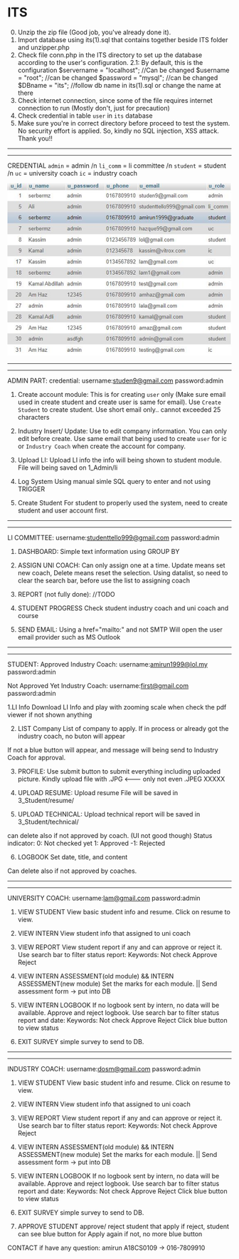 # ITS
0. Unzip the zip file (Good job, you've already done it).
1. Import database using its(1).sql that contains together beside ITS folder and unzipper.php
2. Check file conn.php in the ITS directory to set up the database according to the user's configuration.
	2.1: By default, this is the configuration
	       $servername = "localhost"; //Can be changed
	       $username = "root";  //can be changed
	       $password = "mysql"; //can be changed
	       $DBname = "its"; //follow db name in its(1).sql or change the name at there
3. Check internet connection, since some of the file requires internet connection to run (Mostly don't, just for precaution)
4. Check credential in table `user` in `its` database
5. Make sure you're in correct directory before proceed to test the system.
No security effort is applied. So, kindly no SQL injection, XSS attack.
Thank you!!
---------------------------------------------------------------
-----------------------------------------------------------------
CREDENTIAL
`admin` = admin /n
`li_comm` = li committee /n
`student` = student /n
`uc` = university coach
`ic` = industry coach

<img src="credential.JPG" alt="Credential Info">


---------------------------------------------------------------------
---------------------------------------------------------------------
ADMIN PART:
credential:
username:studen9@gmail.com	password:admin

1. Create account module:
This is for creating `user` only (Make sure email used in create student and create user is same for email).
Use `Create Student` to create student. Use short email only.. cannot exceeded 25 characters

2. Industry Insert/ Update:
Use to edit company information.
You can only edit before create. 
Use same email that being used to create `user` for ic or `Industry Coach` when create the account for company.

3. Upload LI:
Upload LI info
the info will being shown to student module.
File will being saved on 1_Admin/li

4. Log System
Using manual simle SQL query to enter and not using TRIGGER

5. Create Student
For student to properly used the system, need to create student and user account first.

-------------------------------------------------------------
-----------------------------------------------------------------
LI COMMITTEE:
username:studenttello999@gmail.com		password:admin

1. DASHBOARD:
Simple text information using GROUP BY

2. ASSIGN UNI COACH:
Can only assign one at a time.
Update means set new coach, Delete means reset the selection.
Using datalist, so need to clear the search bar, before use the list to assigning coach

3. REPORT (not fully done):
//TODO

4. STUDENT PROGRESS
Check student industry coach and uni coach and course

5. SEND EMAIL:
Using a href="mailto:" and not SMTP
Will open the user email provider such as MS Outlook

--------------------------------------------------------------------------
----------------------------------------------------------------------------
STUDENT:
Approved Industry Coach:
username:amirun1999@lol.my	password:admin

Not Approved Yet Industry Coach:
username:first@gmail.com		password:admin

1.LI Info
Download LI Info
and play with zooming scale when check the pdf viewer if not shown anything

2. LIST Company
List of company to apply.
If in process or already got the industry coach, no buton will appear

If not a blue button will appear, and message will being send to Industry Coach for approval.

3. PROFILE:
Use submit button to submit everything including uploaded picture.
Kindly upload file with .JPG <---    only           not even .JPEG XXXXX

4. UPLOAD RESUME:
Upload resume
File will be saved in 3_Student/resume/

5. UPLOAD TECHNICAL:
Upload technical report
will be saved in 3_Student/technical/

can delete also if not approved by coach. (UI not good though)
Status indicator:
0: Not checked yet
1: Approved
-1: Rejected


6. LOGBOOK
Set date, title, and content

Can delete also if not approved by coaches.

-----------------------------------------------------------------------------------------------------------------------------
-----------------------------------------------------------------------------------------------------------------------------
UNIVERSITY COACH:
username:lam@gmail.com		password:admin
1. VIEW STUDENT
View basic student info and resume.
Click on resume to view.

2. VIEW INTERN
View student info that assigned to uni coach

3. VIEW REPORT
View student report if any and can approve or reject it.
Use search bar to filter status report:
Keywords:
Not check
Approve
Reject

4. VIEW INTERN  ASSESSMENT(old module) && INTERN  ASSESSMENT(new module)
Set the marks for each module.                        || Send assessment form -> put into DB

5. VIEW INTERN LOGBOOK
If no logbook sent by intern, no data will be available.
Approve and reject logbook.
Use search bar to filter status report and date:
Keywords:
Not check
Approve
Reject
Click blue button to view status


6. EXIT SURVEY
simple survey to send to DB.

------------------------------------------------------------------------
-------------------------------------------------------------------------

INDUSTRY COACH:
username:dosm@gmail.com		password:admin
1. VIEW STUDENT
View basic student info and resume.
Click on resume to view.

2. VIEW INTERN
View student info that assigned to uni coach

3. VIEW REPORT
View student report if any and can approve or reject it.
Use search bar to filter status report:
Keywords:
Not check
Approve
Reject

4. VIEW INTERN  ASSESSMENT(old module) && INTERN  ASSESSMENT(new module)
Set the marks for each module.                        || Send assessment form -> put into DB

5. VIEW INTERN LOGBOOK
If no logbook sent by intern, no data will be available.
Approve and reject logbook.
Use search bar to filter status report and date:
Keywords:
Not check
Approve
Reject
Click blue button to view status


6. EXIT SURVEY
simple survey to send to DB.

7. APPROVE STUDENT
approve/ reject student that apply 
if reject, student can see blue button for Apply again
if not, no more blue button

CONTACT if have any question:
amirun A18CS0109 -> 016-7809910

